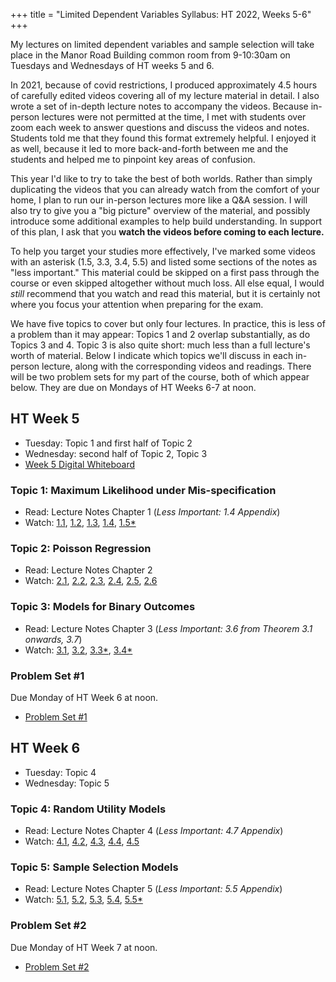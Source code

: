 +++
title = "Limited Dependent Variables Syllabus: HT 2022, Weeks 5-6"
+++

My lectures on limited dependent variables and sample selection will take place in the Manor Road Building common room from 9-10:30am on Tuesdays and Wednesdays of HT weeks 5 and 6.

In 2021, because of covid restrictions, I produced approximately 4.5 hours of carefully edited videos covering all of my lecture material in detail. I also wrote a set of in-depth lecture notes to accompany the videos. Because in-person lectures were not permitted at the time, I met with students over zoom each week to answer questions and discuss the videos and notes. Students told me that they found this format extremely helpful. I enjoyed it as well, because it led to more back-and-forth between me and the students and helped me to pinpoint key areas of confusion.

This year I'd like to try to take the best of both worlds. Rather than simply duplicating the videos that you can already watch from the comfort of your home, I plan to run our in-person lectures more like a Q&A session. I will also try to give you a "big picture" overview of the material, and possibly introduce some additional examples to help build understanding. In support of this plan, I ask that you **watch the videos before coming to each lecture.** 

To help you target your studies more effectively, I've marked some videos with an asterisk (1.5, 3.3, 3.4, 5.5) and listed some sections of the notes as "less important." This material could be skipped on a first pass through the course or even skipped altogether without much loss. All else equal, I would *still* recommend that you watch and read this material, but it is certainly not where you focus your attention when preparing for the exam.

We have five topics to cover but only four lectures. In practice, this is less of a problem than it may appear: Topics 1 and 2 overlap substantially, as do Topics 3 and 4. Topic 3 is also quite short: much less than a full lecture's worth of material. Below I indicate which topics we'll discuss in each in-person lecture, along with the corresponding videos and readings. There will be two problem sets for my part of the course, both of which appear below. They are due on Mondays of HT Weeks 6-7 at noon.


## HT Week 5
- Tuesday: Topic 1 and first half of Topic 2
- Wednesday: second half of Topic 2, Topic 3
- [Week 5 Digital Whiteboard](/2022-HT-Week-5-MPhil-Metrics.pdf)

### Topic 1: Maximum Likelihood under Mis-specification
  - Read: Lecture Notes Chapter 1 (*Less Important: 1.4 Appendix*)
  - Watch: [1.1](https://expl.ai/CHAKTHR), [1.2](https://expl.ai/REZKTJY), [1.3](https://expl.ai/MRVFZMR), [1.4](https://expl.ai/TZBUFGU), [1.5*](https://expl.ai/MDCWESE)

### Topic 2: Poisson Regression
  - Read: Lecture Notes Chapter 2
  - Watch: [2.1](https://expl.ai/YZFFBCH), [2.2](https://expl.ai/AUEJLRB), [2.3](https://expl.ai/SUDPHVT), [2.4](https://expl.ai/FCSUTGZ), [2.5](https://expl.ai/KRJBUDF), [2.6](https://expl.ai/RCDDGQV)

### Topic 3: Models for Binary Outcomes
 - Read: Lecture Notes Chapter 3 (*Less Important: 3.6 from Theorem 3.1 onwards, 3.7*)
 - Watch: [3.1](https://expl.ai/XSLDYZE), [3.2](https://expl.ai/ZULFNLF), [3.3*](https://expl.ai/KAHUPJN), [3.4*](https://expl.ai/ANETTMF)


### Problem Set #1 
Due Monday of HT Week 6 at noon.
  - [Problem Set #1](/ps1.pdf)
<!--- [Problem Set #1 Solutions](/ps1-solutions.pdf)-->

## HT Week 6
- Tuesday: Topic 4
- Wednesday: Topic 5

### Topic 4: Random Utility Models
  - Read: Lecture Notes Chapter 4 (*Less Important: 4.7 Appendix*) 
  - Watch: [4.1](https://expl.ai/MWEXXUE), [4.2](https://expl.ai/QLEKBJJ), [4.3](https://expl.ai/CAAGSWP), [4.4](https://expl.ai/CAUVVDH), [4.5](https://expl.ai/XTXUDBU)

### Topic 5: Sample Selection Models 
  - Read: Lecture Notes Chapter 5 (*Less Important: 5.5 Appendix*)
  - Watch: [5.1](https://expl.ai/UXFHFNQ), [5.2](https://expl.ai/YAATEME), [5.3](https://expl.ai/LJBUHZQ), [5.4](https://expl.ai/BRXKQNX), [5.5*](https://expl.ai/VFARCYE)

<!--### Lecture 6: Applied Examples in R 
*You will need the material in this lecture for problem 4 on Problem Set 1 and problem 5 on Problem Set 2.*

- Read: [Applied Examples: Count Data and Binary Outcomes](/r-examples.pdf)
- Watch: [6.1](https://expl.ai/ZQUDLSS), [6.2](https://expl.ai/USFRDBE), [6.3](https://expl.ai/YNWZCNB)-->

### Problem Set #2
Due Monday of HT Week 7 at noon.
- [Problem Set #2](/ps2.pdf)
<!--- [Problem Set #2 Solutions](/ps2-solutions.pdf)-->

<!--## TT Week 4, 2021-->

<!--### Revision Lecture
  - Monday, May 17th from 9:30-11am ~~in the Manor Road Building~~ *Unfortunately I have just learned that I will not be permitted to give this lecture in-person, so it will have to take place on zoom. Details will appear on canvas soon.*
  - [sample exam problem](/limdep-exam-practice.pdf), [solution](/limdep-exam-practice-soln.pdf)-->
